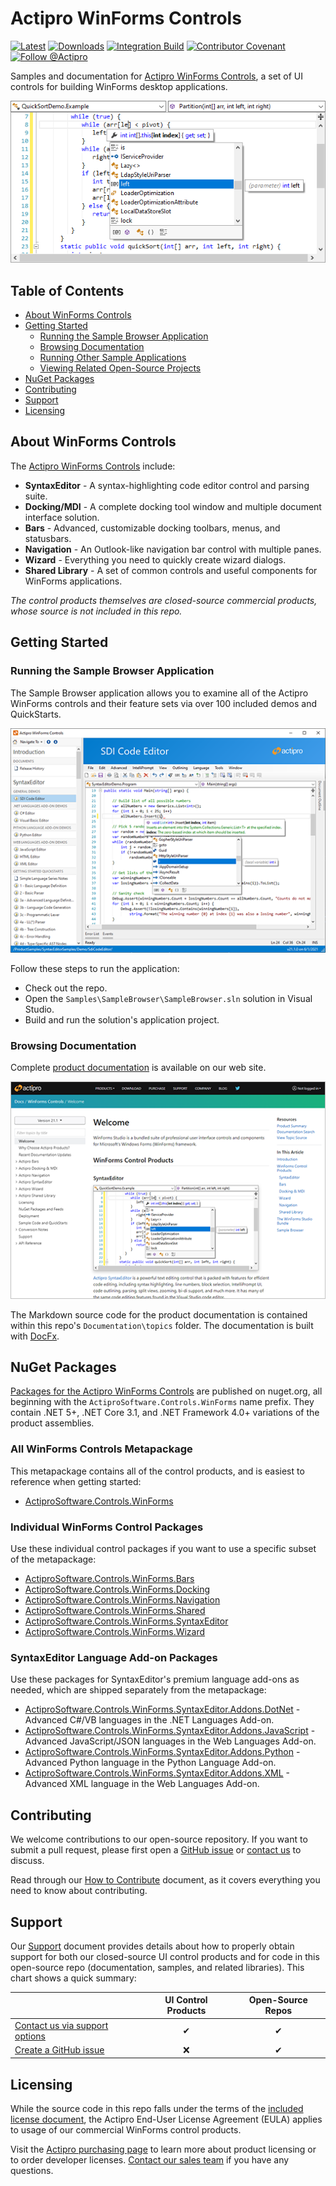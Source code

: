 # Actipro WinForms Controls

[![Latest](https://img.shields.io/nuget/v/ActiproSoftware.Controls.WinForms?label=Latest&logo=nuget)](https://www.nuget.org/packages/ActiproSoftware.Controls.WinForms) 
[![Downloads](https://img.shields.io/nuget/dt/ActiproSoftware.Controls.WinForms?label=Downloads)](https://www.nuget.org/packages/ActiproSoftware.Controls.WinForms) 
[![Integration Build](https://github.com/Actipro/WinForms-Controls/workflows/Integration%20Build/badge.svg)](https://github.com/Actipro/WinForms-Controls/actions/workflows/integration-build.yml)
[![Contributor Covenant](https://img.shields.io/badge/Contributor%20Covenant-v2.0-ff69b4.svg)](https://github.com/Actipro/.github/blob/main/Code-of-Conduct.md)
[![Follow @Actipro](https://img.shields.io/twitter/follow/Actipro?style=social)](https://twitter.com/intent/follow?screen_name=Actipro)

Samples and documentation for [Actipro WinForms Controls](https://www.actiprosoftware.com/products/controls/windowsforms), a set of UI controls for building WinForms desktop applications.

![SyntaxEditor](.github/image-content/syntaxeditor.png)

## Table of Contents

- [About WinForms Controls](#about-winforms-controls)
- [Getting Started](#getting-started)
  - [Running the Sample Browser Application](#running-the-sample-browser-application)
  - [Browsing Documentation](#browsing-documentation)
  - [Running Other Sample Applications](#running-other-sample-applications)
  - [Viewing Related Open-Source Projects](#viewing-related-open-source-projects)
- [NuGet Packages](#nuget-packages)
- [Contributing](#contributing)
- [Support](#support)
- [Licensing](#licensing)

## About WinForms Controls

The [Actipro WinForms Controls](https://www.actiprosoftware.com/products/controls/windowsforms) include:

- **SyntaxEditor** - A syntax-highlighting code editor control and parsing suite.
- **Docking/MDI** - A complete docking tool window and multiple document interface solution.
- **Bars** - Advanced, customizable docking toolbars, menus, and statusbars.
- **Navigation** - An Outlook-like navigation bar control with multiple panes.
- **Wizard** - Everything you need to quickly create wizard dialogs.
- **Shared Library** - A set of common controls and useful components for WinForms applications.

*The control products themselves are closed-source commercial products, whose source is not included in this repo.*

## Getting Started

### Running the Sample Browser Application

The Sample Browser application allows you to examine all of the Actipro WinForms controls and their feature sets via over 100 included demos and QuickStarts.

![Sample Browser](.github/image-content/sample-browser.png)

Follow these steps to run the application:

- Check out the repo.
- Open the `Samples\SampleBrowser\SampleBrowser.sln` solution in Visual Studio.
- Build and run the solution's application project.

### Browsing Documentation

Complete [product documentation](https://www.actiprosoftware.com/docs/controls/winforms/index) is available on our web site.

[![Online Documentation](.github/image-content/documentation.png)](https://www.actiprosoftware.com/docs/controls/winforms/index)

The Markdown source code for the product documentation is contained within this repo's `Documentation\topics` folder.  The documentation is built with [DocFx](https://github.com/dotnet/docfx). 

## NuGet Packages

[Packages for the Actipro WinForms Controls](https://www.nuget.org/packages?q=ActiproSoftware.Controls.WinForms) are published on nuget.org, all beginning with the `ActiproSoftware.Controls.WinForms` name prefix.  They contain .NET 5+, .NET Core 3.1, and .NET Framework 4.0+ variations of the product assemblies.

### All WinForms Controls Metapackage

This metapackage contains all of the control products, and is easiest to reference when getting started:

- [ActiproSoftware.Controls.WinForms](https://www.nuget.org/packages/ActiproSoftware.Controls.WinForms)

### Individual WinForms Control Packages

Use these individual control packages if you want to use a specific subset of the metapackage:

- [ActiproSoftware.Controls.WinForms.Bars](https://www.nuget.org/packages/ActiproSoftware.Controls.WinForms.Bars)
- [ActiproSoftware.Controls.WinForms.Docking](https://www.nuget.org/packages/ActiproSoftware.Controls.WinForms.Docking)
- [ActiproSoftware.Controls.WinForms.Navigation](https://www.nuget.org/packages/ActiproSoftware.Controls.WinForms.Navigation)
- [ActiproSoftware.Controls.WinForms.Shared](https://www.nuget.org/packages/ActiproSoftware.Controls.WinForms.Shared)
- [ActiproSoftware.Controls.WinForms.SyntaxEditor](https://www.nuget.org/packages/ActiproSoftware.Controls.WinForms.SyntaxEditor)
- [ActiproSoftware.Controls.WinForms.Wizard](https://www.nuget.org/packages/ActiproSoftware.Controls.WinForms.Wizard)

### SyntaxEditor Language Add-on Packages

Use these packages for SyntaxEditor's premium language add-ons as needed, which are shipped separately from the metapackage:

- [ActiproSoftware.Controls.WinForms.SyntaxEditor.Addons.DotNet](https://www.nuget.org/packages/ActiproSoftware.Controls.WinForms.SyntaxEditor.Addons.DotNet) - Advanced C#/VB languages in the .NET Languages Add-on.
- [ActiproSoftware.Controls.WinForms.SyntaxEditor.Addons.JavaScript](https://www.nuget.org/packages/ActiproSoftware.Controls.WinForms.SyntaxEditor.Addons.JavaScript) - Advanced JavaScript/JSON languages in the Web Languages Add-on.
- [ActiproSoftware.Controls.WinForms.SyntaxEditor.Addons.Python](https://www.nuget.org/packages/ActiproSoftware.Controls.WinForms.SyntaxEditor.Addons.Python) - Advanced Python language in the Python Language Add-on.
- [ActiproSoftware.Controls.WinForms.SyntaxEditor.Addons.XML](https://www.nuget.org/packages/ActiproSoftware.Controls.WinForms.SyntaxEditor.Addons.XML) - Advanced XML language in the Web Languages Add-on.

## Contributing

We welcome contributions to our open-source repository.  If you want to submit a pull request, please first open a [GitHub issue](https://github.com/Actipro/WinForms-Controls/issues) or [contact us](https://www.actiprosoftware.com/company/contact) to discuss.

Read through our [How to Contribute](https://github.com/Actipro/.github/blob/main/Contributing.md) document, as it covers everything you need to know about contributing.

## Support

Our [Support](https://github.com/Actipro/.github/blob/main/Support.md) document provides details about how to properly obtain support for both our closed-source UI control products and for code in this open-source repo (documentation, samples, and related libraries).  This chart shows a quick summary:

| | UI Control Products | Open-Source Repos |
| --- | :-: | :-: |
| [Contact us via support options](https://www.actiprosoftware.com/company/contact) | ✔ | ✔ |
| [Create a GitHub issue](https://github.com/Actipro/WinForms-Controls/issues) | ❌ | ✔ |

## Licensing

While the source code in this repo falls under the terms of the [included license document](https://github.com/Actipro/WinForms-Controls/blob/develop/License.md), the Actipro End-User License Agreement (EULA) applies to usage of our commercial WinForms control products.  

Visit the [Actipro purchasing page](https://www.actiprosoftware.com/purchase) to learn more about product licensing or to order developer licenses.  [Contact our sales team](https://www.actiprosoftware.com/company/contact) if you have any questions.
